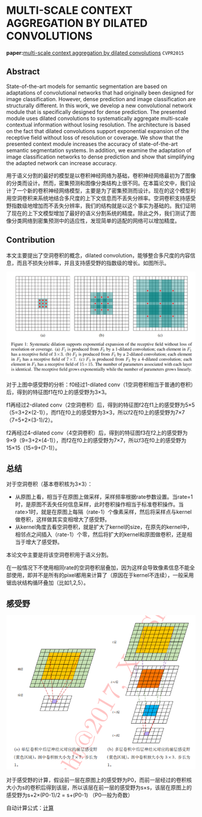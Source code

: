 # MULTI-SCALE CONTEXT AGGREGATION BY DILATED CONVOLUTIONS

**paper:**[multi-scale context aggregation by dilated convolutions](https://arxiv.org/abs/1511.07122) `CVPR2015`


## Abstract
State-of-the-art models for semantic segmentation are based on adaptations of convolutional networks that had originally been designed for image classification. However, dense prediction and image classification are structurally different. In this work, we develop a new convolutional network module that is specifically designed for dense prediction. The presented module uses dilated convolutions to systematically aggregate multi-scale contextual information without losing resolution. The architecture is based on the fact that dilated convolutions support exponential expansion of the receptive field without loss of resolution or coverage. We show that the presented context module increases the accuracy of state-of-the-art semantic segmentation systems. In addition, we examine the adaptation of image classification networks to dense prediction and show that simplifying the adapted network can increase accuracy.

用于语义分割的最好的模型是以卷积神经网络为基础，卷积神经网络最初为了图像的分类而设计。然而，密集预测和图像分类结构上很不同。在本篇论文中，我们设计了一个新的卷积神经网络模型，主要是为了密集预测而设计。现在的这个模型利用空洞卷积来系统地结合多尺度的上下文信息而不丢失分辨率。空洞卷积支持感受野指数级地增加而不丢失分辨率，我们的结构就是以这个事实为基础的。我们证明了现在的上下文模型增加了最好的语义分割系统的精度。除此之外，我们测试了图像分类网络到密集预测中的适应性，发现简单的适配的网络可以增加精度。

## Contribution
本文主要提出了空洞卷积的概念，dilated convolution，能够整合多尺度的内容信息，而且不损失分辨率，并且支持感受野的指数级的增长。如图所示。

![dilatedConv](dilatedConv.png)

对于上图中感受野的分析：f0经过1-dilated conv（1空洞卷积相当于普通的卷积）后，得到的特征图f1在f0上的感受野为3×3。

f1再经过2-dilated conv（2空洞卷积）后，得到的特征图f2在f1上的感受野为5×5（5=3+2×(2-1)），而f1在f0上的感受野为3×3，所以f2在f0上的感受野为7×7（7=5+2×(3-1)/2）。

f2再经过4-dilated conv（4空洞卷积）后，得到的特征图f3在f2上的感受野为9×9（9=3+2×(4-1)），而f2在f0上的感受野为7×7，所以f3在f0上的感受野为15×15（15=9+(7-1)）。

## 总结
对于空洞卷积（基本卷积核为3×3）：
- 从原图上看，相当于在原图上做采样，采样频率根据rate参数设置。当rate=1时，是原图不丢失任何信息采样，此时卷积操作相当于标准卷积操作。当rate>1时，就是在原图上每隔（rate-1）个像素采样，然后将采样点与kernel做卷积，这样做其实变相增大了感受野。
- 从kernel角度去看空洞卷积，就是扩大了kernel的size，在原先的kernel中，相邻点之间插入（rate-1）个零，然后将扩大的kernel和原图做卷积，还是相当于增大了感受野。

本论文中主要是将该空洞卷积用于语义分割。

在一般情况下不使用相同rate的空洞卷积层叠加，因为这样会导致像素信息不能全部使用，即并不是所有的pixel都用来计算了（原因在于kernel不连续），一般采用锯齿状结构循环叠加（比如1,2,5）。


## 感受野

![receptionField}](receptionField.png)

对于感受野的计算，假设前一层在原图上的感受野为P0，而前一层经过的卷积核大小为s的卷积后得到该层，所以该层在前一层的感受野为s×s，该层在原图上的感受野为s+2×(P0-1)/2 = s+(P0-1)  （P0一般为奇数）

自动计算公式：[计算](https://fomoro.com/projects/project/receptive-field-calculator)



